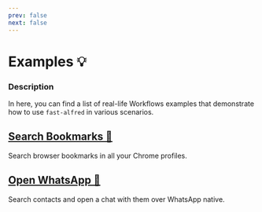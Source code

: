 ```yaml
---
prev: false
next: false
---
```


# Examples :bulb:

### Description

In here, you can find a list of real-life Workflows examples that demonstrate how to use `fast-alfred` in various scenarios.

## [Search Bookmarks 👀](https://github.com/Avivbens/alfred-search-bookmark?tab=readme-ov-file#readme)

Search browser bookmarks in all your Chrome profiles.

## [Open WhatsApp 📇](https://github.com/Avivbens/alfred-open-whatsapp?tab=readme-ov-file#readme)

Search contacts and open a chat with them over WhatsApp native.
